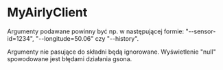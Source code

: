 # MyAirlyClient


Argumenty podawane powinny być np. w następującej formie: "--sensor-id=1234", "--longitude=50.06" czy "--history".

Argumenty nie pasujące do składni będą ignorowane. Wyświetlenie "null" spowodowane jest błędami działania gsona.
